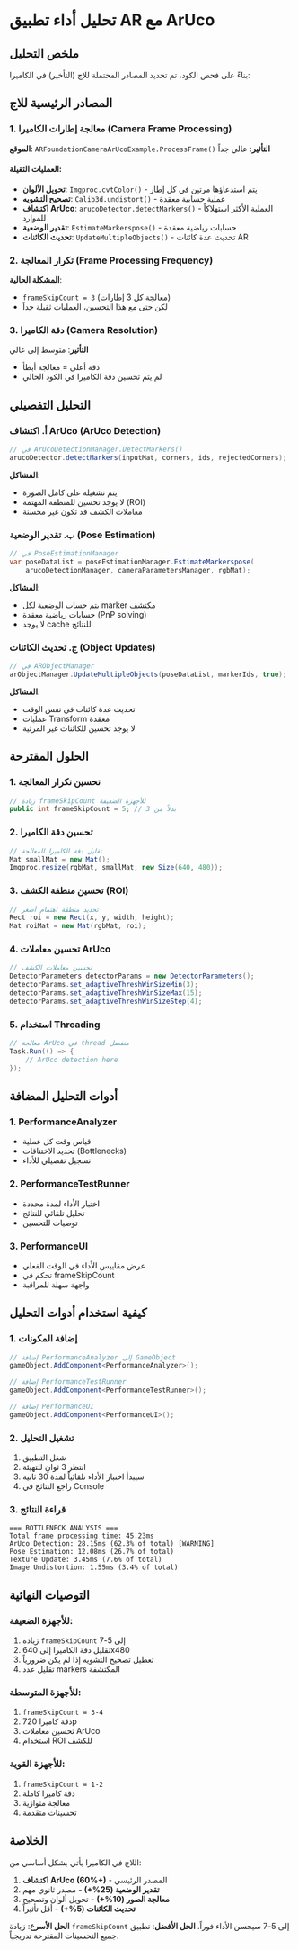 # تحليل أداء تطبيق AR مع ArUco

## ملخص التحليل

بناءً على فحص الكود، تم تحديد المصادر المحتملة للاج (التأخير) في الكاميرا:

## المصادر الرئيسية للاج

### 1. معالجة إطارات الكاميرا (Camera Frame Processing)
**الموقع**: `ARFoundationCameraArUcoExample.ProcessFrame()`
**التأثير**: عالي جداً

#### العمليات الثقيلة:
- **تحويل الألوان**: `Imgproc.cvtColor()` - يتم استدعاؤها مرتين في كل إطار
- **تصحيح التشويه**: `Calib3d.undistort()` - عملية حسابية معقدة
- **اكتشاف ArUco**: `arucoDetector.detectMarkers()` - العملية الأكثر استهلاكاً للموارد
- **تقدير الوضعية**: `EstimateMarkerspose()` - حسابات رياضية معقدة
- **تحديث الكائنات**: `UpdateMultipleObjects()` - تحديث عدة كائنات AR

### 2. تكرار المعالجة (Frame Processing Frequency)
**المشكلة الحالية**: 
- `frameSkipCount = 3` (معالجة كل 3 إطارات)
- لكن حتى مع هذا التحسين، العمليات ثقيلة جداً

### 3. دقة الكاميرا (Camera Resolution)
**التأثير**: متوسط إلى عالي
- دقة أعلى = معالجة أبطأ
- لم يتم تحسين دقة الكاميرا في الكود الحالي

## التحليل التفصيلي

### أ. اكتشاف ArUco (ArUco Detection)
```csharp
// في ArUcoDetectionManager.DetectMarkers()
arucoDetector.detectMarkers(inputMat, corners, ids, rejectedCorners);
```
**المشاكل**:
- يتم تشغيله على كامل الصورة
- لا يوجد تحسين للمنطقة المهتمة (ROI)
- معاملات الكشف قد تكون غير محسنة

### ب. تقدير الوضعية (Pose Estimation)
```csharp
// في PoseEstimationManager
var poseDataList = poseEstimationManager.EstimateMarkerspose(
    arucoDetectionManager, cameraParametersManager, rgbMat);
```
**المشاكل**:
- يتم حساب الوضعية لكل marker مكتشف
- حسابات رياضية معقدة (PnP solving)
- لا يوجد cache للنتائج

### ج. تحديث الكائنات (Object Updates)
```csharp
// في ARObjectManager
arObjectManager.UpdateMultipleObjects(poseDataList, markerIds, true);
```
**المشاكل**:
- تحديث عدة كائنات في نفس الوقت
- عمليات Transform معقدة
- لا يوجد تحسين للكائنات غير المرئية

## الحلول المقترحة

### 1. تحسين تكرار المعالجة
```csharp
// زيادة frameSkipCount للأجهزة الضعيفة
public int frameSkipCount = 5; // بدلاً من 3
```

### 2. تحسين دقة الكاميرا
```csharp
// تقليل دقة الكاميرا للمعالجة
Mat smallMat = new Mat();
Imgproc.resize(rgbMat, smallMat, new Size(640, 480));
```

### 3. تحسين منطقة الكشف (ROI)
```csharp
// تحديد منطقة اهتمام أصغر
Rect roi = new Rect(x, y, width, height);
Mat roiMat = new Mat(rgbMat, roi);
```

### 4. تحسين معاملات ArUco
```csharp
// تحسين معاملات الكشف
DetectorParameters detectorParams = new DetectorParameters();
detectorParams.set_adaptiveThreshWinSizeMin(3);
detectorParams.set_adaptiveThreshWinSizeMax(15);
detectorParams.set_adaptiveThreshWinSizeStep(4);
```

### 5. استخدام Threading
```csharp
// معالجة ArUco في thread منفصل
Task.Run(() => {
    // ArUco detection here
});
```

## أدوات التحليل المضافة

### 1. PerformanceAnalyzer
- قياس وقت كل عملية
- تحديد الاختناقات (Bottlenecks)
- تسجيل تفصيلي للأداء

### 2. PerformanceTestRunner
- اختبار الأداء لمدة محددة
- تحليل تلقائي للنتائج
- توصيات للتحسين

### 3. PerformanceUI
- عرض مقاييس الأداء في الوقت الفعلي
- تحكم في frameSkipCount
- واجهة سهلة للمراقبة

## كيفية استخدام أدوات التحليل

### 1. إضافة المكونات
```csharp
// إضافة PerformanceAnalyzer إلى GameObject
gameObject.AddComponent<PerformanceAnalyzer>();

// إضافة PerformanceTestRunner
gameObject.AddComponent<PerformanceTestRunner>();

// إضافة PerformanceUI
gameObject.AddComponent<PerformanceUI>();
```

### 2. تشغيل التحليل
1. شغل التطبيق
2. انتظر 3 ثوانِ للتهيئة
3. سيبدأ اختبار الأداء تلقائياً لمدة 30 ثانية
4. راجع النتائج في Console

### 3. قراءة النتائج
```
=== BOTTLENECK ANALYSIS ===
Total frame processing time: 45.23ms
ArUco Detection: 28.15ms (62.3% of total) [WARNING]
Pose Estimation: 12.08ms (26.7% of total)
Texture Update: 3.45ms (7.6% of total)
Image Undistortion: 1.55ms (3.4% of total)
```

## التوصيات النهائية

### للأجهزة الضعيفة:
1. زيادة `frameSkipCount` إلى 5-7
2. تقليل دقة الكاميرا إلى 640x480
3. تعطيل تصحيح التشويه إذا لم يكن ضرورياً
4. تقليل عدد markers المكتشفة

### للأجهزة المتوسطة:
1. `frameSkipCount = 3-4`
2. دقة كاميرا 720p
3. تحسين معاملات ArUco
4. استخدام ROI للكشف

### للأجهزة القوية:
1. `frameSkipCount = 1-2`
2. دقة كاميرا كاملة
3. معالجة متوازية
4. تحسينات متقدمة

## الخلاصة

اللاج في الكاميرا يأتي بشكل أساسي من:
1. **اكتشاف ArUco (60%+)** - المصدر الرئيسي
2. **تقدير الوضعية (25%+)** - مصدر ثانوي مهم
3. **معالجة الصور (10%+)** - تحويل ألوان وتصحيح
4. **تحديث الكائنات (5%+)** - أقل تأثيراً

**الحل الأسرع**: زيادة `frameSkipCount` إلى 5-7 سيحسن الأداء فوراً.
**الحل الأفضل**: تطبيق جميع التحسينات المقترحة تدريجياً.
